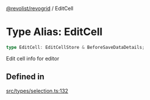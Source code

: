 [@revolist/revogrid](README.md) / EditCell

# Type Alias: EditCell

```ts
type EditCell: EditCellStore & BeforeSaveDataDetails;
```

Edit cell info for editor

## Defined in

[src/types/selection.ts:132](https://github.com/revolist/revogrid/blob/69d5bd9cb55a69f54242342681dca616def73994/src/types/selection.ts#L132)

